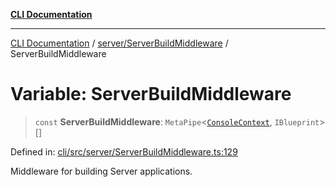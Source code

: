 [**CLI Documentation**](../../../README.md)

***

[CLI Documentation](../../../README.md) / [server/ServerBuildMiddleware](../README.md) / ServerBuildMiddleware

# Variable: ServerBuildMiddleware

> `const` **ServerBuildMiddleware**: `MetaPipe`\<[`ConsoleContext`](../../../declarations/interfaces/ConsoleContext.md), `IBlueprint`\>[]

Defined in: [cli/src/server/ServerBuildMiddleware.ts:129](https://github.com/stonemjs/cli/blob/c980e34c3e365606f5472998f0ccb119c79896c3/src/server/ServerBuildMiddleware.ts#L129)

Middleware for building Server applications.
